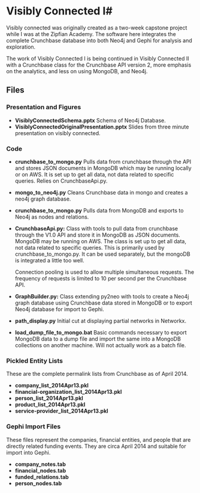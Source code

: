 # Visibly Connected I#

Visibly connected was originally created as a two-week capstone 
project while I was at the Zipfian Academy. The software here integrates the 
complete Crunchbase database into both Neo4j and Gephi for analysis and exploration.

The work of Visibly Connected I is being continued in Visibly Connected II with 
a Crunchbase class for the Crunchbase API version 2, more emphasis on the 
analytics, and less on using MongoDB, and Neo4j.

## Files ##
### Presentation and Figures ###
*   **VisiblyConnectedSchema.pptx**
    Schema of Neo4j Database.
*   **VisiblyConnectedOriginalPresentation.pptx**
    Slides from three minute presentation on visibly connected.

### Code ###
*   **crunchbase_to_mongo.py**
    Pulls data from crunchbase through the API and stores JSON
    documents in MongoDB which may be running locally or on AWS. It is
    set up to get all data, not data related to specific
    queries. Relies on CrunchbaseApi.py.
    
*   **mongo_to_neo4j.py**
    Cleans Crunchbase data in mongo and creates a neo4j graph database.
       
*   **crunchbase_to_mongo.py**
    Pulls data from MongoDB and exports to Neo4j as nodes and relations.
    
*   **CrunchbaseApi.py:** 
    Class with tools to pull data from crunchbase through the V1.0 API
    and store it in MongoDB as JSON documents. MongoDB may be running
    on AWS. The class is set up to get all data, not data related to specific
    queries. This is primarily used by crunchbase_to_mongo.py. It can be used
    separately, but the mongoDB is integrated a little too well.

    Connection pooling is used to allow multiple simultaneous requests. The
    frequency of requests is limited to 10 per second per the Crunchbase API.
 
*   **GraphBuilder.py:**
    Class extending py2neo with tools to create a Neo4j graph database 
    using Crunchbase data stored in MongoDB or to export Neo4j database 
    for import to Gephi.

*   **path_display.py**
    Initial cut at displaying partial networks in Networkx.
    
*   **load_dump_file_to_mongo.bat**
    Basic commands necessary to export MongoDB data to a dump file and import the 
    same into a MongoDB collections on another machine. 
    Will not actually work as a batch file.
    
### Pickled Entity Lists ###
These are the complete permalink lists from Crunchbase as of April 2014.
*   **company_list_2014Apr13.pkl**
*   **financial-organization_list_2014Apr13.pkl**
*   **person_list_2014Apr13.pkl**
*   **product_list_2014Apr13.pkl**
*   **service-provider_list_2014Apr13.pkl**

### Gephi Import Files ###
These files represent the companies, financial entities, and people that are directly related
funding events. They are circa April 2014 and suitable for import into Gephi.
*   **company_notes.tab**
*   **financial_nodes.tab**
*   **funded_relations.tab**
*   **person_nodes.tab**
